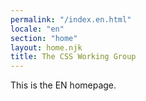 ```yaml
---
permalink: "/index.en.html"
locale: "en"
section: "home"
layout: home.njk
title: The CSS Working Group
---
```


This is the EN homepage.